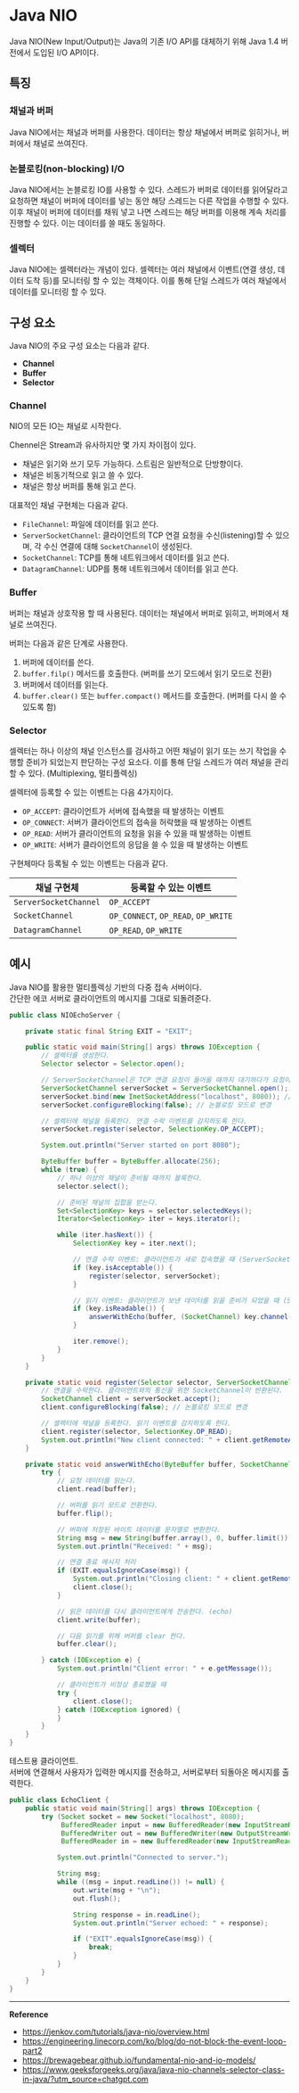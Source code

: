 # Java NIO
Java NIO(New Input/Output)는 Java의 기존 I/O API를 대체하기 위해 Java 1.4 버전에서 도입된 I/O API이다.

## 특징
### 채널과 버퍼
Java NIO에서는 채널과 버퍼를 사용한다.
데이터는 항상 채널에서 버퍼로 읽히거나, 버퍼에서 채널로 쓰여진다.

### 논블로킹(non-blocking) I/O
Java NIO에서는 논블로킹 IO를 사용할 수 있다.
스레드가 버퍼로 데이터를 읽어달라고 요청하면 채널이 버퍼에 데이터를 넣는 동안 해당 스레드는 다른 작업을 수행할 수 있다.
이후 채널이 버퍼에 데이터를 채워 넣고 나면 스레드는 해당 버퍼를 이용해 계속 처리를 진행할 수 있다.
이는 데이터를 쓸 때도 동일하다.

### 셀렉터
Java NIO에는 셀렉터라는 개념이 있다.
셀렉터는 여러 채널에서 이벤트(연결 생성, 데이터 도착 등)를 모니터링 할 수 있는 객체이다.
이를 통해 단일 스레드가 여러 채널에서 데이터를 모니터링 할 수 있다.

## 구성 요소
Java NIO의 주요 구성 요소는 다음과 같다.
- **Channel**
- **Buffer**
- **Selector**

### Channel
NIO의 모든 IO는 채널로 시작한다.

Chennel은 Stream과 유사하지만 몇 가지 차이점이 있다.
- 채널은 읽기와 쓰기 모두 가능하다. 스트림은 일반적으로 단방향이다.
- 채널은 비동기적으로 읽고 쓸 수 있다.
- 채널은 항상 버퍼를 통해 읽고 쓴다.

대표적인 채널 구현체는 다음과 같다. 
- `FileChannel`: 파일에 데이터를 읽고 쓴다.
- `ServerSocketChannel`: 클라이언트의 TCP 연결 요청을 수신(listening)할 수 있으며, 각 수신 연결에 대해 `SocketChannel`이 생성된다.
- `SocketChannel`: TCP를 통해 네트워크에서 데이터를 읽고 쓴다.
- `DatagramChannel`: UDP를 통해 네트워크에서 데이터를 읽고 쓴다.

### Buffer
버퍼는 채널과 상호작용 할 때 사용된다. 데이터는 채널에서 버퍼로 읽히고, 버퍼에서 채널로 쓰여진다.

버퍼는 다음과 같은 단계로 사용한다.
1. 버퍼에 데이터를 쓴다.
2. `buffer.filp()` 메서드를 호출한다. (버퍼를 쓰기 모드에서 읽기 모드로 전환)
3. 버퍼에서 데이터를 읽는다.
4. `buffer.clear()` 또는 `buffer.compact()` 메서드를 호출한다. (버퍼를 다시 쓸 수 있도록 함)

### Selector
셀렉터는 하나 이상의 채널 인스턴스를 검사하고 어떤 채널이 읽기 또는 쓰기 작업을 수행할 준비가 되었는지 판단하는 구성 요소다.
이를 통해 단일 스레드가 여러 채널을 관리할 수 있다. (Multiplexing, 멀티플렉싱)

셀렉터에 등록할 수 있는 이벤트는 다음 4가지이다.
- `OP_ACCEPT`: 클라이언트가 서버에 접속했을 때 발생하는 이벤트
- `OP_CONNECT`: 서버가 클라이언트의 접속을 허락했을 때 발생하는 이벤트
- `OP_READ`: 서버가 클라이언트의 요청을 읽을 수 있을 때 발생하는 이벤트
- `OP_WRITE`: 서버가 클라이언트의 응답을 쓸 수 있을 때 발생하는 이벤트

구현체마다 등록될 수 있는 이벤트는 다음과 같다.

| 채널 구현체                | 등록할 수 있는 이벤트                        |
|-----------------------|-------------------------------------|
| `ServerSocketChannel` | `OP_ACCEPT`                         |
| `SocketChannel`       | `OP_CONNECT`, `OP_READ`, `OP_WRITE` |
| `DatagramChannel`     | `OP_READ`, `OP_WRITE`               |

## 예시
Java NIO를 활용한 멀티플렉싱 기반의 다중 접속 서버이다.<br>
간단한 에코 서버로 클라이언트의 메시지를 그대로 되돌려준다.

```java
public class NIOEchoServer {

    private static final String EXIT = "EXIT";

    public static void main(String[] args) throws IOException {
        // 셀렉터를 생성한다.
        Selector selector = Selector.open();

        // ServerSocketChannel은 TCP 연결 요청이 들어올 때까지 대기하다가 요청이 들어오면 수락하는 채널이다.
        ServerSocketChannel serverSocket = ServerSocketChannel.open();
        serverSocket.bind(new InetSocketAddress("localhost", 8080)); // 8080 포트를 수신
        serverSocket.configureBlocking(false); // 논블로킹 모드로 변경

        // 셀렉터에 채널을 등록한다. 연결 수락 이벤트를 감지하도록 한다.
        serverSocket.register(selector, SelectionKey.OP_ACCEPT);

        System.out.println("Server started on port 8080");

        ByteBuffer buffer = ByteBuffer.allocate(256);
        while (true) {
            // 하나 이상의 채널이 준비될 때까지 블록한다.
            selector.select();

            // 준비된 채널의 집합을 받는다.
            Set<SelectionKey> keys = selector.selectedKeys();
            Iterator<SelectionKey> iter = keys.iterator();

            while (iter.hasNext()) {
                SelectionKey key = iter.next();

                // 연결 수락 이벤트: 클라이언트가 새로 접속했을 때 (ServerSocketChannel)
                if (key.isAcceptable()) {
                    register(selector, serverSocket);
                }

                // 읽기 이벤트: 클라이언트가 보낸 데이터를 읽을 준비가 되었을 때 (SocketChannel)
                if (key.isReadable()) {
                    answerWithEcho(buffer, (SocketChannel) key.channel());
                }

                iter.remove();
            }
        }
    }

    private static void register(Selector selector, ServerSocketChannel serverSocket) throws IOException {
        // 연결을 수락한다. 클라이언트와의 통신을 위한 SocketChannel이 반환된다.
        SocketChannel client = serverSocket.accept();
        client.configureBlocking(false); // 논블로킹 모드로 변경

        // 셀렉터에 채널을 등록한다. 읽기 이벤트를 감지하도록 한다.
        client.register(selector, SelectionKey.OP_READ);
        System.out.println("New client connected: " + client.getRemoteAddress());
    }

    private static void answerWithEcho(ByteBuffer buffer, SocketChannel client) {
        try {
            // 요청 데이터를 읽는다.
            client.read(buffer);

            // 버퍼를 읽기 모드로 전환한다.
            buffer.flip();

            // 버퍼에 저장된 바이트 데이터를 문자열로 변환한다.
            String msg = new String(buffer.array(), 0, buffer.limit()).trim();
            System.out.println("Received: " + msg);

            // 연결 종료 메시지 처리
            if (EXIT.equalsIgnoreCase(msg)) {
                System.out.println("Closing client: " + client.getRemoteAddress());
                client.close();
            }

            // 읽은 데이터를 다시 클라이언트에게 전송한다. (echo)
            client.write(buffer);

            // 다음 읽기를 위해 버퍼를 clear 한다.
            buffer.clear();

        } catch (IOException e) {
            System.out.println("Client error: " + e.getMessage());

            // 클라이언트가 비정상 종료했을 때
            try {
                client.close();
            } catch (IOException ignored) {
            }
        }
    }
}
```

테스트용 클라이언트.<br>
서버에 연결해서 사용자가 입력한 메시지를 전송하고, 서버로부터 되돌아온 메시지를 출력한다.
```java
public class EchoClient {
    public static void main(String[] args) throws IOException {
        try (Socket socket = new Socket("localhost", 8080);
             BufferedReader input = new BufferedReader(new InputStreamReader(System.in));
             BufferedWriter out = new BufferedWriter(new OutputStreamWriter(socket.getOutputStream()));
             BufferedReader in = new BufferedReader(new InputStreamReader(socket.getInputStream()))) {

            System.out.println("Connected to server.");

            String msg;
            while ((msg = input.readLine()) != null) {
                out.write(msg + "\n");
                out.flush();

                String response = in.readLine();
                System.out.println("Server echoed: " + response);

                if ("EXIT".equalsIgnoreCase(msg)) {
                    break;
                }
            }
        }
    }
}
```

---
**Reference**<br>
- https://jenkov.com/tutorials/java-nio/overview.html
- https://engineering.linecorp.com/ko/blog/do-not-block-the-event-loop-part2
- https://brewagebear.github.io/fundamental-nio-and-io-models/
- https://www.geeksforgeeks.org/java/java-nio-channels-selector-class-in-java/?utm_source=chatgpt.com

